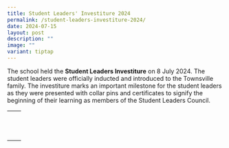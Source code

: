 ```yaml
---
title: Student Leaders' Investiture 2024
permalink: /student-leaders-investiture-2024/
date: 2024-07-15
layout: post
description: ""
image: ""
variant: tiptap
---
```

<p>The school held the <strong>Student Leaders Investiture</strong> on 8 July
2024. The student leaders were officially inducted and introduced to the
Townsville family. The investiture marks an important milestone for the
student leaders as they were presented with collar pins and certificates
to signify the beginning of their learning as members of the Student Leaders
Council.</p>
<table style="minWidth: 50px">
<colgroup>
<col>
<col>
</colgroup>
<tbody>
<tr>
<th rowspan="1" colspan="1">
<p></p>
</th>
<th rowspan="1" colspan="1">
<p></p>
</th>
</tr>
<tr>
<td rowspan="1" colspan="1">
<p></p>
</td>
<td rowspan="1" colspan="1">
<p></p>
</td>
</tr>
<tr>
<td rowspan="1" colspan="1">
<p></p>
</td>
<td rowspan="1" colspan="1">
<p></p>
</td>
</tr>
</tbody>
</table>
<p></p>